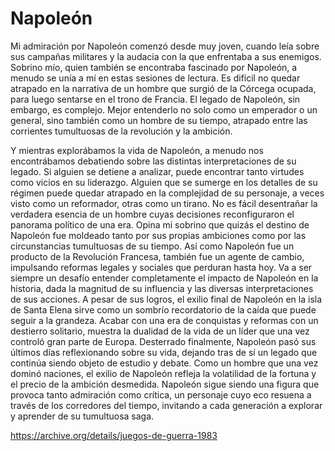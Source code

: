 # Napoleón
Mi admiración por Napoleón comenzó desde muy joven, cuando leía sobre sus campañas militares y la audacia con la que enfrentaba a sus enemigos. Sobrino mío, quien también se encontraba fascinado por Napoleón, a menudo se unía a mí en estas sesiones de lectura. Es difícil no quedar atrapado en la narrativa de un hombre que surgió de la Córcega ocupada, para luego sentarse en el trono de Francia. El legado de Napoleón, sin embargo, es complejo. Mejor entenderlo no solo como un emperador o un general, sino también como un hombre de su tiempo, atrapado entre las corrientes tumultuosas de la revolución y la ambición.

Y mientras explorábamos la vida de Napoleón, a menudo nos encontrábamos debatiendo sobre las distintas interpretaciones de su legado. Si alguien se detiene a analizar, puede encontrar tanto virtudes como vicios en su liderazgo. Alguien que se sumerge en los detalles de su régimen puede quedar atrapado en la complejidad de su personaje, a veces visto como un reformador, otras como un tirano. No es fácil desentrañar la verdadera esencia de un hombre cuyas decisiones reconfiguraron el panorama político de una era. Opina mi sobrino que quizás el destino de Napoleón fue moldeado tanto por sus propias ambiciones como por las circunstancias tumultuosas de su tiempo. Así como Napoleón fue un producto de la Revolución Francesa, también fue un agente de cambio, impulsando reformas legales y sociales que perduran hasta hoy. Va a ser siempre un desafío entender completamente el impacto de Napoleón en la historia, dada la magnitud de su influencia y las diversas interpretaciones de sus acciones. A pesar de sus logros, el exilio final de Napoleón en la isla de Santa Elena sirve como un sombrío recordatorio de la caída que puede seguir a la grandeza. Acabar con una era de conquistas y reformas con un destierro solitario, muestra la dualidad de la vida de un líder que una vez controló gran parte de Europa. Desterrado finalmente, Napoleón pasó sus últimos días reflexionando sobre su vida, dejando tras de sí un legado que continúa siendo objeto de estudio y debate. Como un hombre que una vez dominó naciones, el exilio de Napoleón refleja la volatilidad de la fortuna y el precio de la ambición desmedida. Napoleón sigue siendo una figura que provoca tanto admiración como crítica, un personaje cuyo eco resuena a través de los corredores del tiempo, invitando a cada generación a explorar y aprender de su tumultuosa saga.

https://archive.org/details/juegos-de-guerra-1983
